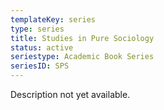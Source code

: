 ```yaml
---
templateKey: series
type: series
title: Studies in Pure Sociology
status: active
seriestype: Academic Book Series
seriesID: SPS
---
```

Description not yet available. 